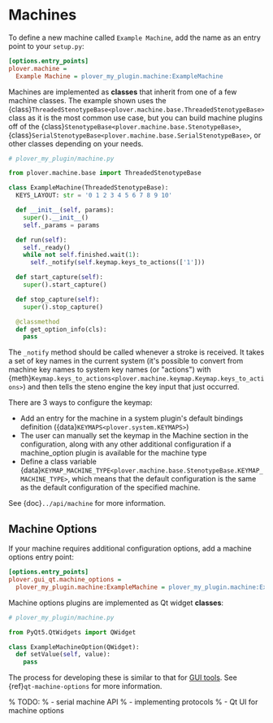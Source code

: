 # Machines

To define a new machine called `Example Machine`, add the name as an entry
point to your `setup.py`:

```ini
[options.entry_points]
plover.machine =
  Example Machine = plover_my_plugin.machine:ExampleMachine
```

Machines are implemented as **classes** that inherit from one of a few machine
classes. The example shown uses the
{class}`ThreadedStenotypeBase<plover.machine.base.ThreadedStenotypeBase>` class
as it is the most common use case, but you can build machine plugins off of the
{class}`StenotypeBase<plover.machine.base.StenotypeBase>`,
{class}`SerialStenotypeBase<plover.machine.base.SerialStenotypeBase>`, or other
classes depending on your needs.

```python
# plover_my_plugin/machine.py

from plover.machine.base import ThreadedStenotypeBase

class ExampleMachine(ThreadedStenotypeBase):
  KEYS_LAYOUT: str = '0 1 2 3 4 5 6 7 8 9 10'

  def __init__(self, params):
    super().__init__()
    self._params = params

  def run(self):
    self._ready()
    while not self.finished.wait(1):
      self._notify(self.keymap.keys_to_actions(['1']))

  def start_capture(self):
    super().start_capture()

  def stop_capture(self):
    super().stop_capture()

  @classmethod
  def get_option_info(cls):
    pass
```

The `_notify` method should be called whenever a stroke is received. It takes
a set of key names in the current system (it's possible to convert from machine
key names to system key names (or "actions") with {meth}`Keymap.keys_to_actions<plover.machine.keymap.Keymap.keys_to_actions>`) and then tells the steno engine the key input that just occurred.

There are 3 ways to configure the keymap:

- Add an entry for the machine in a system plugin's default bindings
  definition ({data}`KEYMAPS<plover.system.KEYMAPS>`)
- The user can manually set the keymap in the Machine section in the
  configuration, along with any other additional configuration if a
  machine_option plugin is available for the machine type
- Define a class variable {data}`KEYMAP_MACHINE_TYPE<plover.machine.base.StenotypeBase.KEYMAP_MACHINE_TYPE>`, which means that the
  default configuration is the same as the default configuration of the
  specified machine.

See {doc}`../api/machine` for more information.

## Machine Options

If your machine requires additional configuration options, add a machine
options entry point:

```ini
[options.entry_points]
plover.gui_qt.machine_options =
  plover_my_plugin.machine:ExampleMachine = plover_my_plugin.machine:ExampleMachineOption
```

Machine options plugins are implemented as Qt widget **classes**:

```python
# plover_my_plugin/machine.py

from PyQt5.QtWidgets import QWidget

class ExampleMachineOption(QWidget):
  def setValue(self, value):
    pass
```

The process for developing these is similar to that for [GUI tools](gui_tools).
See {ref}`qt-machine-options` for more information.

% TODO:
% - serial machine API
% - implementing protocols
% - Qt UI for machine options
